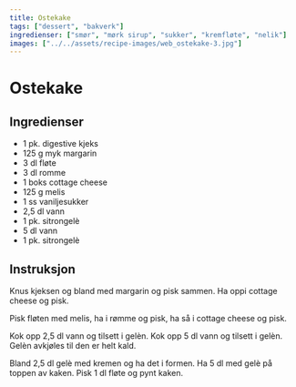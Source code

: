```yaml
---
title: Ostekake
tags: ["dessert", "bakverk"]
ingredienser: ["smør", "mørk sirup", "sukker", "kremfløte", "nelik"]
images: ["../../assets/recipe-images/web_ostekake-3.jpg"]
---
```


# Ostekake

## Ingredienser

- 1 pk. digestive kjeks
- 125 g myk margarin
- 3 dl fløte
- 3 dl romme
- 1 boks cottage cheese
- 125 g melis
- 1 ss vaniljesukker
- 2,5 dl vann
- 1 pk. sitrongelè
- 5 dl vann
- 1 pk. sitrongelè

## Instruksjon

Knus kjeksen og bland med margarin og pisk sammen. Ha oppi cottage cheese og pisk.

Pisk fløten med melis, ha i rømme og pisk, ha så i cottage cheese og pisk.

Kok opp 2,5 dl vann og tilsett i gelèn. Kok opp 5 dl vann og tilsett i gelèn. Gelèn avkjøles til den er helt kald.

Bland 2,5 dl gelè med kremen og ha det i formen. Ha 5 dl med gelè på toppen av kaken. Pisk 1 dl fløte og pynt kaken.
